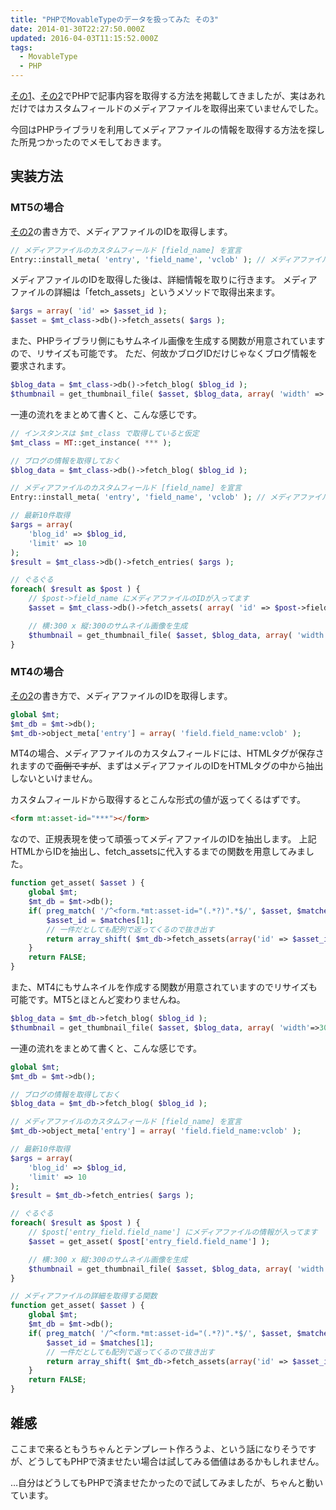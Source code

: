 ```yaml
---
title: "PHPでMovableTypeのデータを扱ってみた その3"
date: 2014-01-30T22:27:50.000Z
updated: 2016-04-03T11:15:52.000Z
tags:
  - MovableType
  - PHP
---
```


[その1](http://blog.sus-happy.net/php-movabletype/ "PHPでMovableTypeのデータを扱ってみた")、[その2](http://blog.sus-happy.net/php-movabletype-2/ "PHPでMovableTypeのデータを扱ってみた その2")でPHPで記事内容を取得する方法を掲載してきましたが、実はあれだけではカスタムフィールドのメディアファイルを取得出来ていませんでした。

今回はPHPライブラリを利用してメディアファイルの情報を取得する方法を探した所見つかったのでメモしておきます。


## 実装方法

### MT5の場合

[その2](http://blog.sus-happy.net/php-movabletype-2/ "PHPでMovableTypeのデータを扱ってみた その2")の書き方で、メディアファイルのIDを取得します。

```php
// メディアファイルのカスタムフィールド [field_name] を宣言
Entry::install_meta( 'entry', 'field_name', 'vclob' ); // メディアファイルは [vclob] 形式
```

メディアファイルのIDを取得した後は、詳細情報を取りに行きます。
 メディアファイルの詳細は「fetch_assets」というメソッドで取得出来ます。

```php
$args = array( 'id' => $asset_id );
$asset = $mt_class->db()->fetch_assets( $args );
```

また、PHPライブラリ側にもサムネイル画像を生成する関数が用意されていますので、リサイズも可能です。
 ただ、何故かブログIDだけじゃなくブログ情報を要求されます。

```php
$blog_data = $mt_class->db()->fetch_blog( $blog_id );
$thumbnail = get_thumbnail_file( $asset, $blog_data, array( 'width' => 300, 'height' => 300 ) );
```

一連の流れをまとめて書くと、こんな感じです。

```php
// インスタンスは $mt_class で取得していると仮定
$mt_class = MT::get_instance( *** );

// ブログの情報を取得しておく
$blog_data = $mt_class->db()->fetch_blog( $blog_id );

// メディアファイルのカスタムフィールド [field_name] を宣言
Entry::install_meta( 'entry', 'field_name', 'vclob' ); // メディアファイルは [vclob] 形式

// 最新10件取得
$args = array(
	'blog_id' => $blog_id,
	'limit' => 10
);
$result = $mt_class->db()->fetch_entries( $args );

// ぐるぐる
foreach( $result as $post ) {
	// $post->field_name にメディアファイルのIDが入ってます
	$asset = $mt_class->db()->fetch_assets( array( 'id' => $post->field_name ) );

	// 横:300 x 縦:300のサムネイル画像を生成
	$thumbnail = get_thumbnail_file( $asset, $blog_data, array( 'width' => 300, 'height' => 300 ) );
}
```

### MT4の場合

[その2](http://blog.sus-happy.net/php-movabletype-2/ "PHPでMovableTypeのデータを扱ってみた その2")の書き方で、メディアファイルのIDを取得します。

```php
global $mt;
$mt_db = $mt->db();
$mt_db->object_meta['entry'] = array( 'field.field_name:vclob' );
```

MT4の場合、メディアファイルのカスタムフィールドには、HTMLタグが保存されますので<del>面倒ですが</del>、まずはメディアファイルのIDをHTMLタグの中から抽出しないといけません。

カスタムフィールドから取得するとこんな形式の値が返ってくるはずです。

```html
<form mt:asset-id="***"></form>
```

なので、正規表現を使って頑張ってメディアファイルのIDを抽出します。
 上記HTMLからIDを抽出し、fetch_assetsに代入するまでの関数を用意してみました。

```php
function get_asset( $asset ) {
	global $mt;
	$mt_db = $mt->db();
	if( preg_match( '/^<form.*mt:asset-id="(.*?)".*$/', $asset, $matches ) ){
		$asset_id = $matches[1];
		// 一件だとしても配列で返ってくるので抜き出す
		return array_shift( $mt_db->fetch_assets(array('id' => $asset_id)) );
	}
	return FALSE;
}
```

また、MT4にもサムネイルを作成する関数が用意されていますのでリサイズも可能です。MT5とほとんど変わりませんね。

```php
$blog_data = $mt_db->fetch_blog( $blog_id );
$thumbnail = get_thumbnail_file( $asset, $blog_data, array( 'width'=>300, 'height'=>300 ) );
```

一連の流れをまとめて書くと、こんな感じです。

```php
global $mt;
$mt_db = $mt->db();

// ブログの情報を取得しておく
$blog_data = $mt_db->fetch_blog( $blog_id );

// メディアファイルのカスタムフィールド [field_name] を宣言
$mt_db->object_meta['entry'] = array( 'field.field_name:vclob' );

// 最新10件取得
$args = array(
	'blog_id' => $blog_id,
	'limit' => 10
);
$result = $mt_db->fetch_entries( $args );

// ぐるぐる
foreach( $result as $post ) {
	// $post['entry_field.field_name'] にメディアファイルの情報が入ってます
	$asset = get_asset( $post['entry_field.field_name'] );

	// 横:300 x 縦:300のサムネイル画像を生成
	$thumbnail = get_thumbnail_file( $asset, $blog_data, array( 'width' => 300, 'height' => 300 ) );
}

// メディアファイルの詳細を取得する関数
function get_asset( $asset ) {
	global $mt;
	$mt_db = $mt->db();
	if( preg_match( '/^<form.*mt:asset-id="(.*?)".*$/', $asset, $matches ) ){
		$asset_id = $matches[1];
		// 一件だとしても配列で返ってくるので抜き出す
		return array_shift( $mt_db->fetch_assets(array('id' => $asset_id)) );
	}
	return FALSE;
}
```

## 雑感

ここまで来るともうちゃんとテンプレート作ろうよ、という話になりそうですが、どうしてもPHPで済ませたい場合は試してみる価値はあるかもしれません。

…自分はどうしてもPHPで済ませたかったので試してみましたが、ちゃんと動いています。
